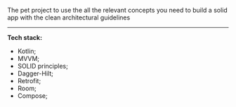 The pet project to use the all the relevant concepts you need to build a solid app with the clean architectural guidelines

------------

**Tech stack:**
- Kotlin;
- MVVM;
- SOLID principles;
- Dagger-Hilt;
- Retrofit;
- Room;
- Compose;

